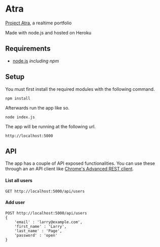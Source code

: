# Atra
[Project Atra](http://atra.herokuapp.com/), a realtime portfolio

Made with node.js and hosted on Heroku

## Requirements
* [node.js](https://nodejs.org/) _including npm_

## Setup
You must first install the required modules with the following command.

    npm install

Afterwards run the app like so.

    node index.js

The app will be running at the following url.

    http://localhost:5000

## API
The app has a couple of API exposed functionalities. You can use these through an an API client like [Chrome's Advanced REST client](https://chrome.google.com/webstore/detail/advanced-rest-client/hgmloofddffdnphfgcellkdfbfbjeloo).


#### List all users
    GET http://localhost:5000/api/users

#### Add user
    POST http://localhost:5000/api/users
    {
        'email' : 'larry@example.com',
        'first_name' : 'Larry',
        'last_name' : 'Page',
        'password' : 'open'
    }
